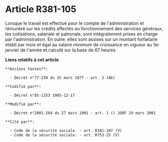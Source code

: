 # Article R381-105

Lorsque le travail est effectué pour le compte de l'administration et rémunéré sur les crédits affectés au fonctionnement des
services généraux, les cotisations, salariale et patronale, sont intégralement prises en charge par l'administration. En
outre, elles sont assises sur un montant forfaitaire établi par mois et égal au salaire minimum de croissance en vigueur au
1er janvier de l'année et calculé sur la base de 67 heures.

**Liens relatifs à cet article**

	**Anciens textes**:

	  - Décret n°77-239 du 15 mars 1977 - art. 3 (Ab)

	**Codifié par**:

	  - Décret n°85-1353 1985-12-17

	**Modifié par**:

	  - Décret n°2001-264 du 27 mars 2001 - art. 1 () JORF 29 mars 2001

	**Cité par**:

	  - Code de la sécurité sociale. - art. R381-107 (V)
	  - Code de la sécurité sociale. - art. R753-25 (V)
